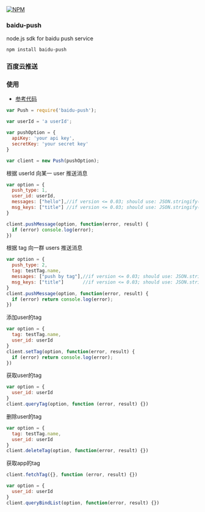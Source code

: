 [![NPM](https://nodei.co/npm/baidu-push.png?downloads=true)](https://nodei.co/npm/baidu-push/)

### baidu-push

node.js sdk for baidu push service

```bash
npm install baidu-push
```

### 百度云推送

### 使用
* [参考代码](test/test.js)

```js
var Push = require('baidu-push');

var userId = 'a userId';

var pushOption = {
  apiKey: 'your api key',
  secretKey: 'your secret key'
}

var client = new Push(pushOption);
```

根据 userId 向某一 user 推送消息
```js
var option = {
  push_type: 1,
  user_id: userId,
  messages: ["hello"],//if version <= 0.03; should use: JSON.stringify(["hello"])
  msg_keys: ["title"] //if version <= 0.03; should use: JSON.stringify(["title"])
}

client.pushMessage(option, function(error, result) {
  if (error) console.log(error);
})
```

根据 tag 向一群 users 推送消息
```js
var option = {
  push_type: 2,
  tag: testTag.name,
  messages: ["push by tag"],//if version <= 0.03; should use: JSON.stringify(["push by tag"])
  msg_keys: ["title"]       //if version <= 0.03; should use: JSON.stringify(["title"])
}
client.pushMessage(option, function(error, result) {
  if (error) return console.log(error);
})
```

添加user的tag
```js
var option = {
  tag: testTag.name,
  user_id: userId
}
client.setTag(option, function(error, result) {
  if (error) return console.log(error);
})
```

获取user的tag
```js
var option = {
  user_id: userId
}
client.queryTag(option, function (error, result) {})
```

删除user的tag
```js
var option = {
  tag: testTag.name,
  user_id: userId
}
client.deleteTag(option, function(error, result) {})
```

获取app的tag
```js
client.fetchTag({}, function (error, result) {})
```

```js
var option = {
  user_id: userId
}
client.queryBindList(option, function(error, result) {})
```

